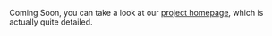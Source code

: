 <!-- This section could provide foundational knowledge or context for the rest of the content -->

Coming Soon, you can take a look at our [project homepage](https://signllm.github.io/), which is actually quite detailed.